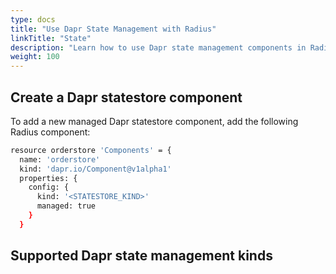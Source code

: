 ```yaml
---
type: docs
title: "Use Dapr State Management with Radius"
linkTitle: "State"
description: "Learn how to use Dapr state management components in Radius"
weight: 100
---
```


## Create a Dapr statestore component

To add a new managed Dapr statestore component, add the following Radius component:

```sh
resource orderstore 'Components' = {
  name: 'orderstore'
  kind: 'dapr.io/Component@v1alpha1'
  properties: {
    config: {
      kind: '<STATESTORE_KIND>'
      managed: true
    }
  }
```

## Supported Dapr state management kinds
